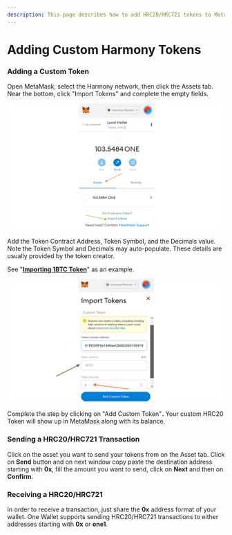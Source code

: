 ```yaml
---
description: This page describes how to add HRC20/HRC721 tokens to MetaMask.
---
```


# Adding Custom Harmony Tokens

### Adding a Custom Token

Open MetaMask, select the Harmony network, then click the Assets tab. Near the bottom, click "Import Tokens" and complete the empty fields.&#x20;

![](<../../../../.gitbook/assets/image (301).png>)

Add the Token Contract Address, Token Symbol, and the Decimals value. Note the Token Symbol and Decimals may auto-populate. These details are usually provided by the token creator.&#x20;

See "[**Importing 1BTC Token**](https://docs.harmony.one/home/general/bitcoin-bridge/user-guide/importing-1btc-token)" as an example.

![](<../../../../.gitbook/assets/image (292).png>)

Complete the step by clicking on "Add Custom Token"**.** Your custom HRC20 Token will show up in MetaMask along with its balance.

### Sending a HRC20/HRC721 Transaction

Click on the asset you want to send your tokens from on the Asset tab. Click on **Send** button and on next window copy paste the destination address starting with **0x**, fill the amount you want to send, click on **Next** and then on **Confirm**.

### Receiving a HRC20/HRC721

In order to receive a transaction, just share the **0x** address format of your wallet. One Wallet supports sending HRC20/HRC721 transactions to either addresses starting with **0x** or **one1**.
